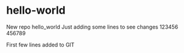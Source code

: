 # hello-world
New repo hello_world
Just adding some lines to see changes
123456
456789

First few lines added to GIT



